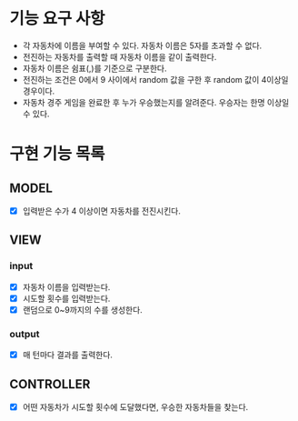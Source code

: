 # 기능 요구 사항

- 각 자동차에 이름을 부여할 수 있다. 자동차 이름은 5자를 초과할 수 없다.
- 전진하는 자동차를 출력할 때 자동차 이름을 같이 출력한다.
- 자동차 이름은 쉼표(,)를 기준으로 구분한다.
- 전진하는 조건은 0에서 9 사이에서 random 값을 구한 후 random 값이 4이상일 경우이다.
- 자동차 경주 게임을 완료한 후 누가 우승했는지를 알려준다. 우승자는 한명 이상일 수 있다.

# 구현 기능 목록
## MODEL
- [X] 입력받은 수가 4 이상이면 자동차를 전진시킨다.
## VIEW
### input 
- [X] 자동차 이름을 입력받는다.
- [X] 시도할 횟수를 입력받는다.
- [X] 랜덤으로 0~9까지의 수를 생성한다.
### output
- [X] 매 턴마다 결과를 출력한다.
## CONTROLLER
- [X] 어떤 자동차가 시도할 횟수에 도달했다면, 우승한 자동차들을 찾는다.